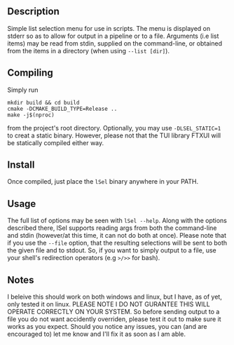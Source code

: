 ## Description
Simple list selection menu for use in scripts. The menu is displayed on 
stderr so as to allow for output in a pipeline or to a file. Arguments (i.e list items)
may be read from stdin, supplied on the command-line, or obtained from the items in a
directory (when using `--list [dir]`).

## Compiling
Simply run
```
mkdir build && cd build
cmake -DCMAKE_BUILD_TYPE=Release ..
make -j$(nproc)
```
from the project's root directory.
Optionally, you may use `-DLSEL_STATIC=1` to creat a static binary. However,
please not that the TUI library FTXUI will be statically compiled either way.

## Install
Once compiled, just place the `lSel` binary anywhere in your PATH.

## Usage
The full list of options may be seen with `lSel --help`. Along with the options
described there, lSel supports reading args from both the command-line and stdin
(however/at this time, it can not do both at once). Please note that if you use
the `--file` option, that the resulting selections will be sent to both the given
file and to stdout. So, if you want to simply output to a file,
use your shell's redirection operators (e.g `>/>>` for bash).

## Notes
I beleive this should work on both windows and linux, but I have, as of yet, only tested it
on linux. PLEASE NOTE I DO NOT GURANTEE THIS WILL OPERATE CORRECTLY ON YOUR SYSTEM. 
So before sending output to a file you do not want accidently overriden, please test
it out to make sure it works as you expect. Should you notice any issues, you can
(and are encouraged to) let me know and I'll fix it as soon as I am able.
